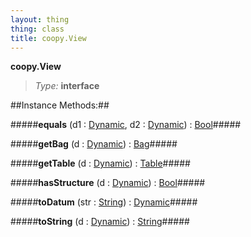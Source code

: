 ```yaml
---
layout: thing
thing: class
title: coopy.View
---
```

**coopy.View**



> *Type:* **interface**




##Instance Methods:##


#####**equals** (d1 : <a href="../Dynamic.html" class="type">Dynamic</a>, d2 : <a href="../Dynamic.html" class="type">Dynamic</a>) : <a href="../Bool.html" class="type">Bool</a>#####




#####**getBag** (d : <a href="../Dynamic.html" class="type">Dynamic</a>) : <a href="../coopy/Bag.html" class="type">Bag</a>#####




#####**getTable** (d : <a href="../Dynamic.html" class="type">Dynamic</a>) : <a href="../coopy/Table.html" class="type">Table</a>#####




#####**hasStructure** (d : <a href="../Dynamic.html" class="type">Dynamic</a>) : <a href="../Bool.html" class="type">Bool</a>#####




#####**toDatum** (str : <a href="../String.html" class="type">String</a>) : <a href="../Dynamic.html" class="type">Dynamic</a>#####




#####**toString** (d : <a href="../Dynamic.html" class="type">Dynamic</a>) : <a href="../String.html" class="type">String</a>#####




